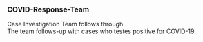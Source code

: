 ### COVID-Response-Team
<p>Case Investigation Team follows through.<br>
The team follows-up with cases who testes positive for COVID-19.</p>
